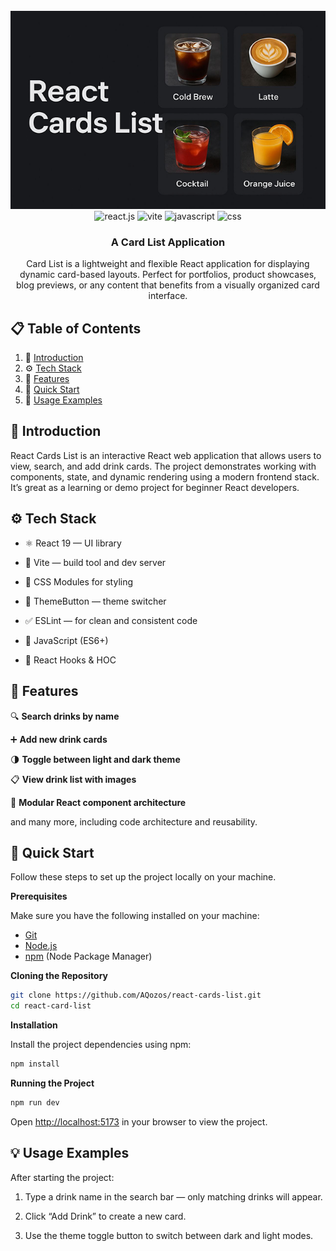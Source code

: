 <div align="center">
  
  <br />
    <img src="public/readme/hero.png" alt="Project Banner" >
  <br />

  <div>
    <img src="https://img.shields.io/badge/-React_JS-black?style=for-the-badge&logoColor=white&logo=react&color=61DAFB" alt="react.js" />
    <img src="https://img.shields.io/badge/-Vite-black?style=for-the-badge&logoColor=white&logo=vite&color=646CFF" alt="vite" />
    <img src="https://img.shields.io/badge/-JavaScript-black?style=for-the-badge&logoColor=white&logo=javascript&color=F7DF1E" alt="javascript" />
    <img src="https://img.shields.io/badge/-CSS_Modules-black?style=for-the-badge&logoColor=white&logo=css&color=#663399" alt="css" />
  </div>

  <h3 align="center">A Card List Application</h3>

  <div>
    Card List is a lightweight and flexible React application for displaying dynamic card-based layouts. Perfect for portfolios, product showcases, blog previews, or any content that benefits from a visually organized card interface.
  </div>

</div>

## 📋 <a name="table">Table of Contents</a>

1. 🤖 [Introduction](#introduction)
2. ⚙️ [Tech Stack](#tech-stack)
3. 🔋 [Features](#features)
4. 🤸 [Quick Start](#quick-start)
5. 🔗 [Usage Examples](#usage-examples)

## <a name="introduction">🤖 Introduction</a>

React Cards List is an interactive React web application that allows users to view, search, and add drink cards.
The project demonstrates working with components, state, and dynamic rendering using a modern frontend stack.
It’s great as a learning or demo project for beginner React developers.

## <a name="tech-stack">⚙️ Tech Stack</a>

- ⚛️ React 19 — UI library

- 🧩 Vite — build tool and dev server

- 💅 CSS Modules for styling

- 🌙 ThemeButton — theme switcher

- ✅ ESLint — for clean and consistent code

- 🔧 JavaScript (ES6+)

- 🧠 React Hooks & HOC

## <a name="features">🔋 Features</a>

🔍 **Search drinks by name**

➕ **Add new drink cards**

🌗 **Toggle between light and dark theme**

📋 **View drink list with images**

🧱 **Modular React component architecture**

and many more, including code architecture and reusability.

## <a name="quick-start">🤸 Quick Start</a>

Follow these steps to set up the project locally on your machine.

**Prerequisites**

Make sure you have the following installed on your machine:

- [Git](https://git-scm.com/)
- [Node.js](https://nodejs.org/en)
- [npm](https://www.npmjs.com/) (Node Package Manager)

**Cloning the Repository**

```bash
git clone https://github.com/AQozos/react-cards-list.git
cd react-card-list

```

**Installation**

Install the project dependencies using npm:

```bash
npm install
```

**Running the Project**

```bash
npm run dev
```

Open [http://localhost:5173](http://localhost:5173) in your browser to view the project.

## <a name="usage-examples">💡 Usage Examples</a>

After starting the project:

1. Type a drink name in the search bar — only matching drinks will appear.

2. Click “Add Drink” to create a new card.

3. Use the theme toggle button to switch between dark and light modes.
